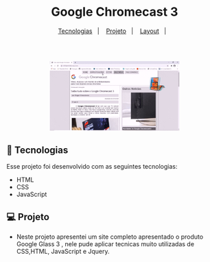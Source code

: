 <h1 align="center">
  <a>Google Chromecast 3</a>
</h1>

<p align="center">
  <a href="#-tecnologias">Tecnologias</a>&nbsp;&nbsp;&nbsp;|&nbsp;&nbsp;&nbsp;
  <a href="#-projeto">Projeto</a>&nbsp;&nbsp;&nbsp;|&nbsp;&nbsp;&nbsp;
  <a href="#-layout">Layout</a>&nbsp;&nbsp;&nbsp;|&nbsp;&nbsp;&nbsp;
</p>

<br>

<br>

<p align="center">
  <img alt="googlechromecast" src="https://github.com/rogersene/Google-Glass-3/blob/main/_imagens_newproject/giphy.gif" width="60%">
</p>



## 🚀 Tecnologias

Esse projeto foi desenvolvido com as seguintes tecnologias:

- HTML
- CSS
- JavaScript

## 💻 Projeto

- Neste projeto apresentei um site completo apresentado o produto Google Glass 3 ,  nele pude aplicar tecnicas muito utilizadas de CSS,HTML, JavaScript e Jquery.
